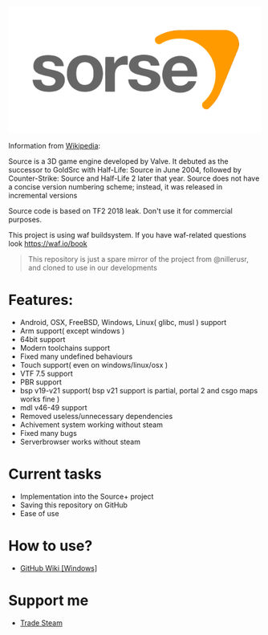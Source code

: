 ![](https://github.com/MatveySDK/source-engine/blob/main/assets-github/header_main.png)

Information from [Wikipedia](https://wikipedia.org/wiki/Source_(game_engine)):

Source is a 3D game engine developed by Valve.
It debuted as the successor to GoldSrc with Half-Life: Source in June 2004,
followed by Counter-Strike: Source and Half-Life 2 later that year.
Source does not have a concise version numbering scheme; instead, it was released in incremental versions

Source code is based on TF2 2018 leak. Don't use it for commercial purposes.

This project is using waf buildsystem. If you have waf-related questions look https://waf.io/book
> This repository is just a spare mirror of the project from @nillerusr, and cloned to use in our developments

# Features:
- Android, OSX, FreeBSD, Windows, Linux( glibc, musl ) support
- Arm support( except windows )
- 64bit support
- Modern toolchains support
- Fixed many undefined behaviours
- Touch support( even on windows/linux/osx )
- VTF 7.5 support
- PBR support
- bsp v19-v21 support( bsp v21 support is partial, portal 2 and csgo maps works fine )
- mdl v46-49 support
- Removed useless/unnecessary dependencies
- Achivement system working without steam
- Fixed many bugs
- Serverbrowser works without steam

# Current tasks
- Implementation into the Source+ project
- Saving this repository on GitHub
- Ease of use

# How to use?
- [GitHub Wiki [Windows]](https://github.com/MatveySDK/source-engine/wiki/Guide-to-installing-source%E2%80%90engine-on-Windows)

# Support me
- [Trade Steam](https://steamcommunity.com/tradeoffer/new/?partner=1296316604&token=V9fm6hQ2)
